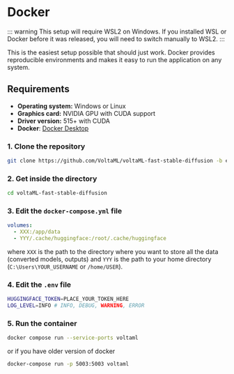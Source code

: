 # Docker

::: warning
This setup will require WSL2 on Windows. If you installed WSL or Docker before it was released, you will need to switch manually to WSL2.
:::

This is the easiest setup possible that should just work. Docker provides reproducible environments and makes it easy to run the application on any system.

## Requirements

- **Operating system:** Windows or Linux
- **Graphics card:** NVIDIA GPU with CUDA support
- **Driver version:** 515+ with CUDA
- **Docker**: [Docker Desktop](https://www.docker.com/products/docker-desktop)

### 1. Clone the repository

```bash
git clone https://github.com/VoltaML/voltaML-fast-stable-diffusion -b experimental --single-branch
```

### 2. Get inside the directory

```bash
cd voltaML-fast-stable-diffusion
```

### 3. Edit the `docker-compose.yml` file

```yaml
volumes:
  - XXX:/app/data
  - YYY/.cache/huggingface:/root/.cache/huggingface
```

where `XXX` is the path to the directory where you want to store all the data (converted models, outputs) and `YYY` is the path to your home directory (`C:\Users\YOUR_USERNAME` or `/home/USER`).

### 4. Edit the `.env` file

```bash
HUGGINGFACE_TOKEN=PLACE_YOUR_TOKEN_HERE
LOG_LEVEL=INFO # INFO, DEBUG, WARNING, ERROR
```

### 5. Run the container

```bash
docker compose run --service-ports voltaml
```

or if you have older version of docker

```bash
docker-compose run -p 5003:5003 voltaml
```
